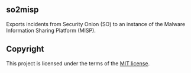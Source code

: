 ## so2misp
Exports incidents from Security Onion (SO) to an instance of the Malware Information Sharing Platform (MISP). 

## Copyright
This project is licensed under the terms of the [MIT license](/LICENSE). 
